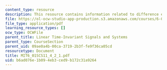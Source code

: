 ```yaml
---
content_type: resource
description: This resource contains information related to difference equations.
file: https://ol-ocw-studio-app-production.s3.amazonaws.com/courses/6-01sc-introduction-to-electrical-engineering-and-computer-science-i-spring-2011/b6ad076e1b094eb3ced9b172c31a9264_MIT6_01SCS11_4_2_1.pdf
file_type: application/pdf
learning_resource_types: []
ocw_type: OCWFile
parent_title: Linear Time-Invariant Signals and Systems
parent_type: CourseSection
parent_uid: 09ae0a4b-00ca-3719-2b3f-fe9f36ca05cd
resourcetype: Document
title: MIT6_01SCS11_4_2_1.pdf
uid: b6ad076e-1b09-4eb3-ced9-b172c31a9264
---
```

